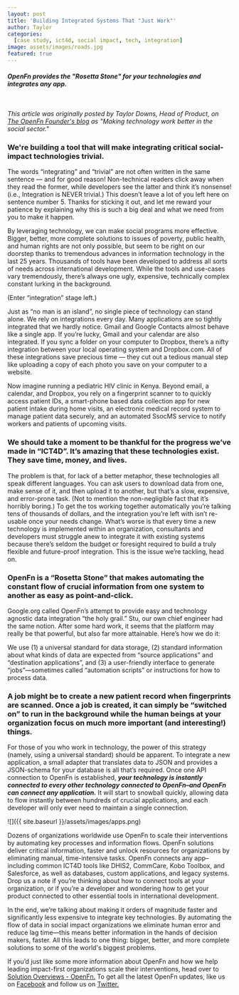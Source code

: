 ```yaml
---
layout: post
title: 'Building Integrated Systems That "Just Work"'
author: Taylor 
categories:
  [case study, ict4d, social impact, tech, integration]
image: assets/images/roads.jpg
featured: true
---
```


#### _OpenFn provides the "Rosetta Stone" for your technologies and integrates any app._

<br />

_This article was originally posted by Taylor Downs, Head of Product, on [The OpenFn Founder's blog](https://medium.com/@taylordowns2000) as "Making technology work better in the social sector."_

### We're building a tool that will make integrating critical social-impact technologies trivial.

The words “integrating” and “trivial” are not often written in the same sentence — and for good reason! Non-technical readers click away when they read the former, while developers see the latter and think it’s nonsense! (i.e., Integration is NEVER trivial.) This doesn’t leave a lot of you left here on sentence number 5. Thanks for sticking it out, and let me reward your patience by explaining why this is such a big deal and what we need from you to make it happen.

By leveraging technology, we can make social programs more effective. Bigger, better, more complete solutions to issues of poverty, public health, and human rights are not only possible, but seem to be right on our doorstep thanks to tremendous advances in information technology in the last 25 years. Thousands of tools have been developed to address all sorts of needs across international development. While the tools and use-cases vary tremendously, there’s always one ugly, expensive, technically complex constant lurking in the background.

(Enter “integration” stage left.)

Just as “no man is an island”, no single piece of technology can stand alone. We rely on integrations every day. Many applications are so tightly integrated that we hardly notice. Gmail and Google Contacts almost behave like a single app. If you’re lucky, Gmail and your calendar are also integrated. If you sync a folder on your computer to Dropbox, there’s a nifty integration between your local operating system and Dropbox.com. All of these integrations save precious time — they cut out a tedious manual step like uploading a copy of each photo you save on your computer to a website.

Now imagine running a pediatric HIV clinic in Kenya. Beyond email, a calendar, and Dropbox, you rely on a fingerprint scanner to to quickly access patient IDs, a smart-phone based data collection app for new patient intake during home visits, an electronic medical record system to manage patient data securely, and an automated SsocMS service to notify workers and patients of upcoming visits.

### We should take a moment to be thankful for the progress we’ve made in “ICT4D”. It’s amazing that these technologies exist. They save time, money, and lives.

The problem is that, for lack of a better metaphor, these technologies all speak different languages. You can ask users to download data from one, make sense of it, and then upload it to another, but that’s a slow, expensive, and error-prone task. (Not to mention the non-negligible fact that it’s horribly boring.) To get the tos working together automatically you’re talking tens of thousands of dollars, and the integration you’re left with isn’t re-usable once your needs change. What’s worse is that every time a new technology is implemented within an organization, consultants and developers must struggle anew to integrate it with existing systems because there’s seldom the budget or foresight required to build a truly flexible and future-proof integration. This is the issue we’re tackling, head on.

### OpenFn is a “Rosetta Stone” that makes automating the constant flow of crucial information from one system to another as easy as point-and-click.

Google.org called OpenFn’s attempt to provide easy and technology agnostic data integration “the holy grail.” Stu, our own chief engineer had the same notion. After some hard work, it seems that the platform may really be that powerful, but also far more attainable. Here’s how we do it:

We use (1) a universal standard for data storage, (2) standard information about what kinds of data are expected from “source applications” and “destination applications”, and (3) a user-friendly interface to generate “jobs”—sometimes called “automation scripts” or instructions for how to process data.

### A job might be to create a new patient record when fingerprints are scanned. Once a job is created, it can simply be “switched on” to run in the background while the human beings at your organization focus on much more important (and interesting!) things.

For those of you who work in technology, the power of this strategy (namely, using a universal standard) should be apparent. To integrate a new application, a small adapter that translates data to JSON and provides a JSON-schema for your database is all that’s required. Once one API connection to OpenFn is established, ***your technology is instantly connected to every other technology connected to OpenFn–and OpenFn can connect any application.*** It will start to snowball quickly, allowing data to flow instantly between hundreds of crucial applications, and each developer will only ever need to maintain a single connection.

![]({{ site.baseurl }}/assets/images/apps.png)

Dozens of organizations worldwide use OpenFn to scale their interventions by automating key processes and information flows. OpenFn solutions deliver critical information, faster and unlock resources for organizations by eliminating manual, time-intensive tasks. OpenFn connects any app–including common ICT4D tools like DHIS2, CommCare, Kobo Toolbox, and Salesforce, as well as databases, custom applications, and legacy systems. Drop us a note if you’re thinking about how to connect tools at your organization, or if you’re a developer and wondering how to get your product connected to other essential tools in international development.

In the end, we’re talking about making it orders of magnitude faster and significantly less expensive to integrate key technologies. By automating the flow of data in social impact organizations we eliminate human error and reduce lag time—this means better information in the hands of decision makers, faster. All this leads to one thing: bigger, better, and more complete solutions to some of the world's biggest problems.

If you’d just like some more information about OpenFn and how we help leading impact-first organizations scale their interventions, head over to [Solution Overviews - OpenFn.](https://www.openfn.org/solutions) To get all the latest OpenFn updates, like us on [Facebook](https://www.facebook.com/openfn) and follow us on [Twitter.](https://twitter.com/openfn)





